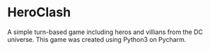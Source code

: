 # HeroClash
A simple turn-based game including heros and villians from the DC universe. This game was created using Python3 on Pycharm.
